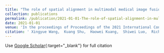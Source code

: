 ```yaml
---
title: "The role of spatial alignment in multimodal medical image fusion using deep learning for diagnostic problems"
collection: publications
permalink: /publication/2021-01-01-The-role-of-spatial-alignment-in-multimodal-medical-image-fusion-using-deep-learning-for-diagnostic-problems
date: 2021-01-01
venue: 'In the proceedings of Proceedings of the 2021 International Conference on Intelligent Medicine and Health'
citation: ' Xingyue Wang,  Kuang Shu,  Haowei Kuang,  Shiwei Luo,  Richu Jin,  Jiang Liu, &quot;The role of spatial alignment in multimodal medical image fusion using deep learning for diagnostic problems.&quot; In the proceedings of Proceedings of the 2021 International Conference on Intelligent Medicine and Health, 2021.'
---
```

Use [Google Scholar](https://scholar.google.com/scholar?q=The+role+of+spatial+alignment+in+multimodal+medical+image+fusion+using+deep+learning+for+diagnostic+problems){:target="_blank"} for full citation
